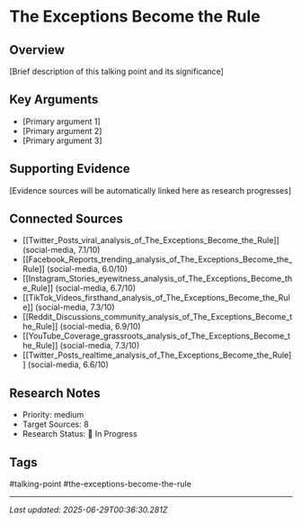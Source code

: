 # The Exceptions Become the Rule

## Overview
[Brief description of this talking point and its significance]

## Key Arguments
- [Primary argument 1]
- [Primary argument 2]
- [Primary argument 3]

## Supporting Evidence
[Evidence sources will be automatically linked here as research progresses]

## Connected Sources
- [[Twitter_Posts_viral_analysis_of_The_Exceptions_Become_the_Rule]] (social-media, 7.1/10)
- [[Facebook_Reports_trending_analysis_of_The_Exceptions_Become_the_Rule]] (social-media, 6.0/10)
- [[Instagram_Stories_eyewitness_analysis_of_The_Exceptions_Become_the_Rule]] (social-media, 6.7/10)
- [[TikTok_Videos_firsthand_analysis_of_The_Exceptions_Become_the_Rule]] (social-media, 7.3/10)
- [[Reddit_Discussions_community_analysis_of_The_Exceptions_Become_the_Rule]] (social-media, 6.9/10)
- [[YouTube_Coverage_grassroots_analysis_of_The_Exceptions_Become_the_Rule]] (social-media, 7.3/10)
- [[Twitter_Posts_realtime_analysis_of_The_Exceptions_Become_the_Rule]] (social-media, 6.6/10)
<!-- Sources will be auto-linked by research agents -->

## Research Notes
- Priority: medium
- Target Sources: 8
- Research Status: 🔄 In Progress

## Tags
#talking-point #the-exceptions-become-the-rule

---
*Last updated: 2025-06-29T00:36:30.281Z*
